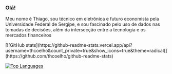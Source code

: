 ### Olá! 

Meu nome é Thiago, sou técnico em eletrônica e futuro economista pela Universidade Federal de Sergipe, e sou fascinado pelo uso de dados nas tomadas de decisões, além da intersecção entre a tecnologia e os mercados financeiros

<p align="left"> [![GitHub stats](https://github-readme-stats.vercel.app/api?username=thcoelho&count_private=true&show_icons=true&theme=radical)](https://github.com/thcoelho/github-readme-stats)

[![Top Languages](https://github-readme-stats.vercel.app/api/top-langs/?username=thcoelho&layout=compact&show_icons=true&theme=radical)](https://github.com/thcoelho/github-readme-stats)

